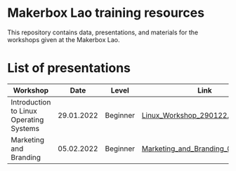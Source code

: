 # Makerbox Lao training resources
This repository contains data, presentations, and materials for the workshops given at the Makerbox Lao.

# List of presentations

| Workshop | Date | Level | Link |
| --- | --- | --- | --- |
| Introduction to Linux Operating Systems | 29.01.2022 | Beginner | [Linux_Workshop_290122.pdf](https://github.com/makerboxlao/training_resources/raw/main/Linux_290122/Linux_Workshop_290122.pdf) |
| Marketing and Branding | 05.02.2022 | Beginner | [Marketing_and_Branding_050222.pdf](https://github.com/makerboxlao/training_resources/raw/main/Marketing_and_Branding_050222/Marketing_and_Branding_050222.pdf) |
